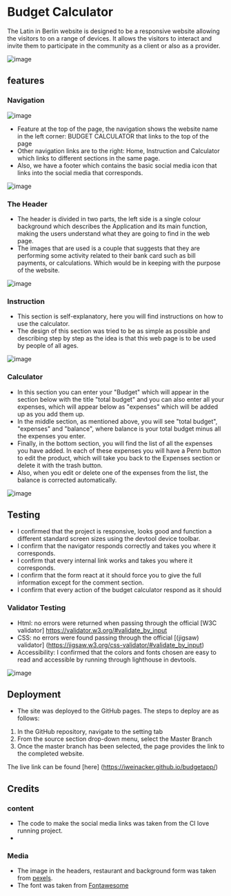 # Budget Calculator

The Latin in Berlin website is designed to be a responsive website allowing the visitors to on a range of devices. It allows the visitors to interact and invite them to participate in the community as a client or also as a provider.

![image](https://github.com/iweinacker/budgetapp/assets/130374663/44dc47f1-93ec-4205-a3f2-36b70a0eb9a2)



## features

### Navigation
![image](https://github.com/iweinacker/budgetapp/assets/130374663/d7c2f7db-12e5-47db-9156-3091d12f3fb0)


- Feature at the top of the page, the navigation shows the website name in the left corner: BUDGET CALCULATOR that links to the top of the page
- Other navigation links are to the right: Home, Instruction and Calculator which links to different sections in the same page.
- Also, we have a footer which contains the basic social media icon that links into the social media that corresponds.

![image](https://github.com/iweinacker/latinb/assets/130374663/2a193d58-c3db-494b-8354-25e356a424f2)


### The Header

- The header is divided in two parts, the left side is a single colour background which describes the Application and its main function, making the users understand what they are going to find in the web page. 
- The images that are used is a couple that suggests that they are performing some activity related to their bank card such as bill payments, or calculations. Which would be in keeping with the purpose of the website.

![image](https://github.com/iweinacker/budgetapp/assets/130374663/1ec1b39f-2ed6-439f-bbee-c3f416aaf5df)



### Instruction

- This section is self-explanatory, here you will find instructions on how to use the calculator.
- The design of this section was tried to be as simple as possible and describing step by step as the idea is that this web page is to be used by people of all ages.

![image](https://github.com/iweinacker/budgetapp/assets/130374663/f94423e7-13fb-49f1-a3c6-6054e16ce4eb)


### Calculator 

- In this section you can enter your "Budget" which will appear in the section below with the title "total budget" and you can also enter all your expenses, which will appear below as "expenses" which will be added up as you add them up.
- In the middle section, as mentioned above, you will see "total budget", "expenses" and "balance", where balance is your total budget minus all the expenses you enter. 
- Finally, in the bottom section, you will find the list of all the expenses you have added.  In each of these expenses you will have a Penn button to edit the product, which will take you back to the Expenses section or delete it with the trash button.
- Also, when you edit or delete one of the expenses from the list, the balance is corrected automatically.


![image](https://github.com/iweinacker/budgetapp/assets/130374663/dae947a2-e676-42b1-b452-34b5404d0ee3)



## Testing

- I confirmed that the project is responsive, looks good and function a different standard screen sizes using the devtool device toolbar.
- I confirm that the navigator responds correctly and takes you where it corresponds.
- I confirm that every internal link works and takes you where it corresponds.
- I confirm that the form react at it should force you to give the full information except for the comment section.
- I confirm that every action of the budget calculator respond as it should

### Validator Testing

- Html: no errors were returned when passing through the official [W3C validator] https://validator.w3.org/#validate_by_input
- CSS: no errors were found passing through the official [(jigsaw) validator] (https://jigsaw.w3.org/css-validator/#validate_by_input)
- Accessibility: I confirmed that the colors and fonts chosen are easy to read and accessible by running through lighthouse in devtools.

![image](https://github.com/iweinacker/latinb/assets/130374663/36d65a36-ba58-4237-9aa6-8611316f0b41)


## Deployment

- The site was deployed to the GitHub pages. The steps to deploy are as follows:
1. In the GitHub repository, navigate to the setting tab
2. From the source section drop-down menu, select the Master Branch
3. Once the master branch has been selected, the page provides the link to the completed website.

The live link can be found [here] (https://iweinacker.github.io/budgetapp/)

## Credits

### content
- The code to make the social media links was taken from the CI love running project.
- 

### Media 
- The image in the headers, restaurant and background form was taken from [pexels](https://www.pexels.com/).
- The font was taken from [Fontawesome](https://fontawesome.com/)
